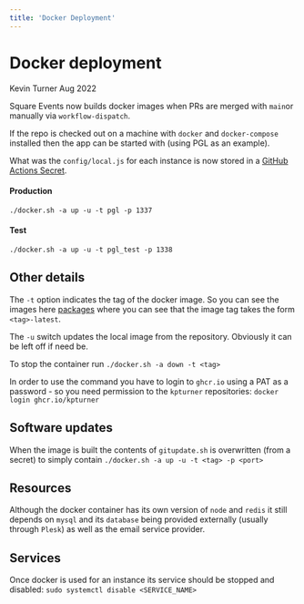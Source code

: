 ```yaml
---
title: 'Docker Deployment'
---
```


# Docker deployment
Kevin Turner Aug 2022

Square Events now builds docker images when PRs are merged with `main`or manually via `workflow-dispatch`.

If the repo is checked out on a machine with `docker` and `docker-compose` installed then the app can be started with (using PGL as an example).

What was the `config/local.js` for each instance is now stored in a [GitHub Actions Secret](https://github.com/kpturner/sails_events/settings/secrets/actions).

#### Production
`./docker.sh -a up -u -t pgl -p 1337`

#### Test
`./docker.sh -a up -u -t pgl_test -p 1338`


## Other details

The `-t` option indicates the tag of the docker image. So you can see the images here [packages](https://github.com/users/kpturner/packages/container/package/sails_events) where you can see that the image tag takes the form `<tag>-latest`.

The `-u` switch updates the local image from the repository. Obviously it can be left off if need be.

To stop the container run `./docker.sh -a down -t <tag>`

In order to use the command you have to login to `ghcr.io` using a PAT as a password - so you need permission to the `kpturner` repositories:
`docker login ghcr.io/kpturner`

## Software updates
When the image is built the contents of `gitupdate.sh` is overwritten (from a secret) to simply contain `./docker.sh -a up -u -t <tag> -p <port>`

## Resources

Although the docker container has its own version of `node` and `redis` it still depends on `mysql` and its `database` being provided externally (usually through `Plesk`) as well as the email service provider.


## Services

Once docker is used for an instance its service should be stopped and disabled:  `sudo systemctl disable <SERVICE_NAME>`
